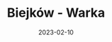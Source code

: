 ---
title: Biejków - Warka
category: "Trasy jednodniowe"
rafting_time: 5 - 6
route_length: 21
price: 130
date: 2023-02-10
---